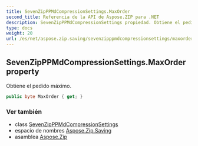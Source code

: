 ```yaml
---
title: SevenZipPPMdCompressionSettings.MaxOrder
second_title: Referencia de la API de Aspose.ZIP para .NET
description: SevenZipPPMdCompressionSettings propiedad. Obtiene el pedido máximo.
type: docs
weight: 20
url: /es/net/aspose.zip.saving/sevenzipppmdcompressionsettings/maxorder/
---
```

## SevenZipPPMdCompressionSettings.MaxOrder property

Obtiene el pedido máximo.

```csharp
public byte MaxOrder { get; }
```

### Ver también

* class [SevenZipPPMdCompressionSettings](../)
* espacio de nombres [Aspose.Zip.Saving](../../sevenzipppmdcompressionsettings/)
* asamblea [Aspose.Zip](../../../)


